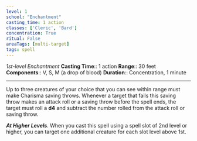 ```yaml
---
level: 1
school: "Enchantment"
casting_time: 1 action
classes: ['Cleric', 'Bard']
concentration: True
ritual: False
areaTags: [multi-target]
tags: spell
---
```


_1st-level Enchantment_
**Casting Time**:: 1 action
**Range**:: 30 feet
**Components**:: V, S, M (a drop of blood)
**Duration**:: Concentration, 1 minute

---

Up to three creatures of your choice that you can see within range must make Charisma saving throws. Whenever a target that fails this saving throw makes an attack roll or a saving throw before the spell ends, the target must roll a **d4** and subtract the number rolled from the attack roll or saving throw.


**_At Higher Levels_**. When you cast this spell using a spell slot of 2nd level or higher, you can target one additional creature for each slot level above 1st.


